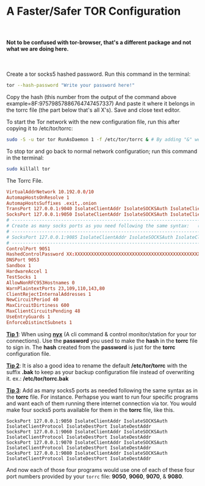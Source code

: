<!-- markdownlint-disable -->
<h1>A Faster/Safer TOR Configuration</h1><br>

  <h4>Not to be confused with tor-browser, that's a different package and not what we are doing here.</h4><br>

 Create a tor socks5 hashed password. Run this command in the terminal:

  ```bash
  tor --hash-password "Write your password here!"
  ```

 Copy the hash (this number from the output of the command above example=8F:97579857886764747457337)
 And paste it where it belongs in the torrc file (the part below that's all X's).
 Save and close text editor.

 To start the Tor network with the new configuration file, run this after copying it to /etc/tor/torrc:

  ```bash
  sudo -S -u tor tor RunAsDaemon 1 -f /etc/tor/torrc & # By adding "&" we can run this in the background.
  ```

 To stop tor and go back to normal network configuration; run this command in the terminal:

  ```bash
  sudo killall tor
  ```

 The Torrc File.
  ```conf
  VirtualAddrNetwork 10.192.0.0/10
  AutomapHostsOnResolve 1
  AutomapHostsSuffixes .exit,.onion
  TransPort 127.0.0.1:9040 IsolateClientAddr IsolateSOCKSAuth IsolateClientProtocol IsolateDestPort IsolateDestAddr
  SocksPort 127.0.0.1:9050 IsolateClientAddr IsolateSOCKSAuth IsolateClientProtocol IsolateDestPort IsolateDestAddr
  # ------------------------------------------------------------------------------------------------------------------
  # Create as many socks ports as you need following the same syntax:   (Example following port 9050 above)
  # ------------------------------------------------------------------------------------------------------------------
  # SocksPort 127.0.0.1:9085 IsolateClientAddr IsolateSOCKSAuth IsolateClientProtocol IsolateDestPort IsolateDestAddr
  # ------------------------------------------------------------------------------------------------------------------
  ControlPort 9051
  HashedControlPassword XX:XXXXXXXXXXXXXXXXXXXXXXXXXXXXXXXXXXXXXXXXXXXXXXXXXXXXXXXXXXXXXXX
  DNSPort 9053
  Sandbox 1
  HardwareAccel 1
  TestSocks 1
  AllowNonRFC953Hostnames 0
  WarnPlaintextPorts 23,109,110,143,80
  ClientRejectInternalAddresses 1
  NewCircuitPeriod 40
  MaxCircuitDirtiness 600
  MaxClientCircuitsPending 48
  UseEntryGuards 1
  EnforceDistinctSubnets 1
  ```

  <u><b>**Tip 1**</b></u>: When using <b><u>nyx</b></u> (A cli command & control monitor/station for your tor connections).
  Use the <b>password</b> you used to make the <b>hash</b> in the <b>torrc</b> file to sign in.
  The <b>hash</b> created from the <b>password</b> is just for the <b>torrc</b> configuration file.<br>

  <u><b>**Tip 2**</b></u>: It is also a good idea to rename the default <b>/etc/tor/torrc</b> with the suffix <b>.bak</b> to keep as your backup configuration file instead of overwriting it. ex.: <b>/etc/tor/torrc.bak</b>

  <u><b>**Tip 3**</b></u>: Add as many socks5 ports as needed following the same syntax as in the <b>torrc</b> file.
  For instance. Perhapse you want to run four specific programs and want each of them running there internet connection via tor.
  You would make four socks5 ports available for them in the <b>torrc</b> file, like this.<br>

  ```
  SocksPort 127.0.0.1:9050 IsolateClientAddr IsolateSOCKSAuth IsolateClientProtocol IsolateDestPort IsolateDestAddr
  SocksPort 127.0.0.1:9060 IsolateClientAddr IsolateSOCKSAuth IsolateClientProtocol IsolateDestPort IsolateDestAddr
  SocksPort 127.0.0.1:9070 IsolateClientAddr IsolateSOCKSAuth IsolateClientProtocol IsolateDestPort IsolateDestAddr
  SocksPort 127.0.0.1:9080 IsolateClientAddr IsolateSOCKSAuth IsolateClientProtocol IsolateDestPort IsolateDestAddr
  ```

 And now each of those four programs would use one of each of these four port numbers provided by your `torrc` file: **9050**, **9060**, **9070**, & **9080**.


